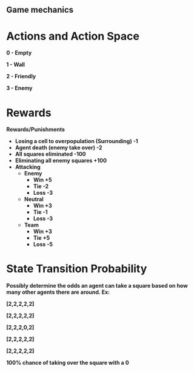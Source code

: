 ## <strong> Game mechanics

# Actions and Action Space
0  - Empty 

1  - Wall 

2  - Friendly

3 - Enemy
    
# Rewards
Rewards/Punishments
 - Losing a cell to overpopulation (Surrounding) -1
 - Agent death (enemy take over) -2
 - All squares eliminated -100
 - Eliminating all enemy squares +100
 - Attacking
    - Enemy
        - Win +5
        - Tie -2
        - Loss -3
    - Neutral
        - Win +3
        - Tie -1
        - Loss -3
    - Team
        - Win +3
        - Tie +5
        - Loss -5
# State Transition Probability
Possibly determine the odds an agent can take a square based on how many other agents there are around. 
Ex:
<p> [2,2,2,2,2]
<p> [2,2,2,2,2]
<p> [2,2,2,0,2]
<p> [2,2,2,2,2]
<p> [2,2,2,2,2]
<p> 100% chance of taking over the square with a 0
